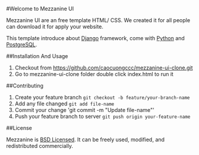 #Welcome to Mezzanine UI
	
Mezzanine UI are an free template HTML/ CSS. We created it for all people can download it for apply your website.

This template introduce about [Django](https://www.djangoproject.com) framework, come with [Python](https://www.python.org) and [PostgreSQL](http://www.postgresql.org/).

##Installation And Usage

1. Checkout from https://github.com/caocuongccc/mezzanine-ui-clone.git	
2. Go to mezzanine-ui-clone folder double click index.html to run it	

##Contributing
1. Create your feature branch `git checkout -b feature/your-branch-name`
2. Add any file changed `git add file-name`
3. Commit your change 'git commit -m "Update file-name"'
4. Push your feature branch to server `git push origin your-feature-name`

##License

Mezzanine is [BSD Licensed](http://www.linfo.org/bsdlicense.html). It can be freely used, modified, and redistributed commercially.	